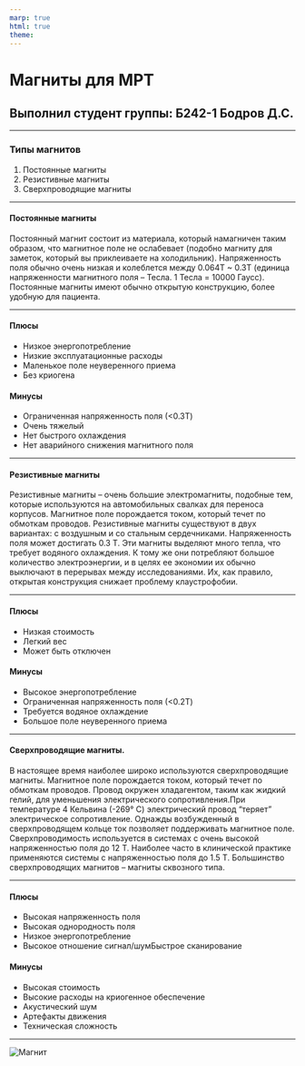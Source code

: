 ```yaml
---
marp: true
html: true
theme:
---
```


# Магниты для МРТ

Выполнил студент группы: Б242-1
Бодров Д.С.
---

---

### Типы магнитов

1. Постоянные магниты
2. Резистивные магниты
3. Сверхпроводящие магниты

---

#### Постоянные магниты
Постоянный магнит состоит из материала, который намагничен таким образом, что магнитное поле не ослабевает (подобно магниту для заметок, который вы приклеиваете на холодильник). Напряженность поля обычно очень низкая и колеблется между 0.064T ~ 0.3T (единица напряженности магнитного поля – Тесла. 1 Тесла = 10000 Гаусс). Постоянные магниты имеют обычно открытую конструкцию, более удобную для пациента.

---

#### Плюсы

- Низкое энергопотребление
- Низкие эксплуатационные расходы
- Маленькое поле неуверенного приема
- Без криогена

#### Минусы

- Ограниченная напряженность поля (<0.3T)
- Очень тяжелый
- Нет быстрого охлаждения
- Нет аварийного снижения магнитного поля

---

#### Резистивные магниты
Резистивные магниты – очень большие электромагниты, подобные тем, которые используются на автомобильных свалках для переноса корпусов. Магнитное поле порождается током, который течет по обмоткам проводов. Резистивные магниты существуют в двух вариантах: с воздушным и со стальным сердечниками.
Напряженность поля может достигать 0.3 Т. Эти магниты выделяют много тепла, что требует водяного охлаждения. К тому же они потребляют большое количество электроэнергии, и в целях ее экономии их обычно выключают в перерывах между исследованиями. Их, как правило, открытая конструкция снижает проблему клаустрофобии.

---

#### Плюсы

- Низкая стоимость
- Легкий вес
- Может быть отключен
#### Минусы

- Высокое энергопотребление
- Ограниченная напряженность поля (<0.2T)
- Требуется водяное охлаждение
- Большое поле неуверенного приема

---

#### Сверхпроводящие магниты.
В настоящее время наиболее широко используются сверхпроводящие магниты. Магнитное поле порождается током, который течет по обмоткам проводов. Провод окружен хладагентом, таким как жидкий гелий, для уменьшения электрического сопротивления.При температуре 4 Кельвина (-269° C) электрический провод “теряет” электрическое сопротивление. Однажды возбужденный в сверхпроводящем кольце ток позволяет поддерживать магнитное поле. Сверхпроводимость используется в системах с очень высокой напряженностью поля до 12 Т. Наиболее часто в клинической практике применяются системы с напряженностью поля до 1.5 Т. Большинство сверхпроводящих магнитов – магниты сквозного типа.

---

#### Плюсы

- Высокая напряженность поля
- Высокая однородность поля
- Низкое энергопотребление
- Высокое отношение сигнал/шумБыстрое сканирование

#### Минусы

- Высокая стоимость
- Высокие расходы на криогенное обеспечение
- Акустический шум
- Артефакты движения
- Техническая сложность

---
![Магнит](http://24radiology.ru/wp-content/uploads/2016/08/image-2.png)
